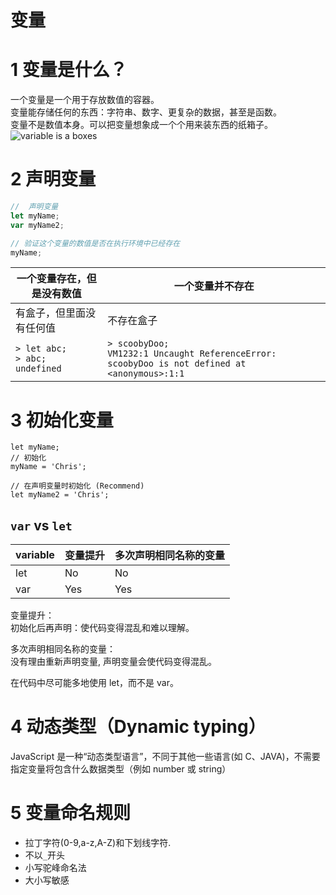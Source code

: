 # 变量

# 1 变量是什么？

一个变量是一个用于存放数值的容器。  
变量能存储任何的东西：字符串、数字、更复杂的数据，甚至是函数。  
变量不是数值本身。可以把变量想象成一个个用来装东西的纸箱子。  
![variable is a boxes](https://media.prod.mdn.mozit.cloud/attachments/2016/07/12/13506/fff6c759c689be5d4d25f35f7e6f0e5a/boxes.png)

# 2 声明变量

```js
//  声明变量
let myName;
var myName2;
```

```js
// 验证这个变量的数值是否在执行环境中已经存在
myName;
```

| 一个变量存在，但是没有数值                   | 一个变量并不存在                                                                                    |
| -------------------------------------------- | --------------------------------------------------------------------------------------------------- |
| 有盒子，但里面没有任何值                     | 不存在盒子                                                                                          |
| `> let abc;`<br/> `> abc;` <br/> `undefined` | `> scoobyDoo;`<br/> `VM1232:1 Uncaught ReferenceError: scoobyDoo is not defined at <anonymous>:1:1` |

# 3 初始化变量

```
let myName;
// 初始化
myName = 'Chris';

// 在声明变量时初始化 (Recommend)
let myName2 = 'Chris';
```

## `var` vs `let`

| variable | 变量提升 | 多次声明相同名称的变量 |
| -------- | -------- | ---------------------- |
| let      | No       | No                     |
| var      | Yes      | Yes                    |

变量提升：  
初始化后再声明：使代码变得混乱和难以理解。

多次声明相同名称的变量：  
没有理由重新声明变量, 声明变量会使代码变得混乱。

在代码中尽可能多地使用 let，而不是 var。

# 4 动态类型（Dynamic typing）

JavaScript 是一种“动态类型语言”，不同于其他一些语言(如 C、JAVA)，不需要指定变量将包含什么数据类型（例如 number 或 string）

# 5 变量命名规则

- 拉丁字符(0-9,a-z,A-Z)和下划线字符.
- 不以`_`开头
- 小写驼峰命名法
- 大小写敏感
